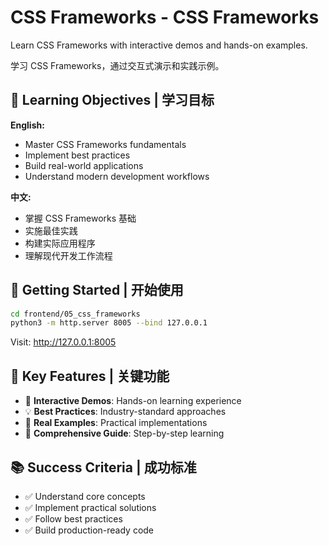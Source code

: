 # CSS Frameworks - CSS Frameworks

Learn CSS Frameworks with interactive demos and hands-on examples.

学习 CSS Frameworks，通过交互式演示和实践示例。

## 🎯 Learning Objectives | 学习目标

**English:**
- Master CSS Frameworks fundamentals
- Implement best practices
- Build real-world applications
- Understand modern development workflows

**中文:**
- 掌握 CSS Frameworks 基础
- 实施最佳实践
- 构建实际应用程序
- 理解现代开发工作流程

## 🚀 Getting Started | 开始使用

```bash
cd frontend/05_css_frameworks
python3 -m http.server 8005 --bind 127.0.0.1
```

Visit: http://127.0.0.1:8005

## 📁 Key Features | 关键功能

- 🎯 **Interactive Demos**: Hands-on learning experience
- 💡 **Best Practices**: Industry-standard approaches
- 🔧 **Real Examples**: Practical implementations
- 📖 **Comprehensive Guide**: Step-by-step learning

## 📚 Success Criteria | 成功标准

- ✅ Understand core concepts
- ✅ Implement practical solutions
- ✅ Follow best practices
- ✅ Build production-ready code

